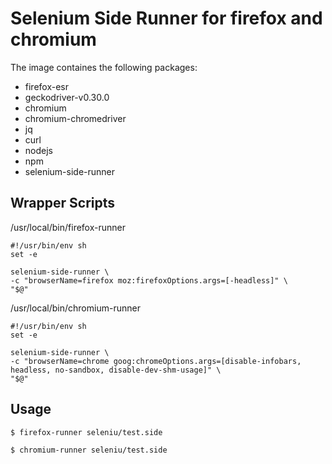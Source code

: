 # Selenium Side Runner for firefox and chromium

The image containes the following packages:
* firefox-esr
* geckodriver-v0.30.0
* chromium
* chromium-chromedriver
* jq
* curl
* nodejs
* npm
* selenium-side-runner


## Wrapper Scripts

/usr/local/bin/firefox-runner

    #!/usr/bin/env sh
    set -e
    
    selenium-side-runner \
    -c "browserName=firefox moz:firefoxOptions.args=[-headless]" \
    "$@" 

/usr/local/bin/chromium-runner

    #!/usr/bin/env sh
    set -e
    
    selenium-side-runner \
    -c "browserName=chrome goog:chromeOptions.args=[disable-infobars, headless, no-sandbox, disable-dev-shm-usage]" \
    "$@" 

## Usage
```shell
$ firefox-runner seleniu/test.side
```
```shell
$ chromium-runner seleniu/test.side
```
